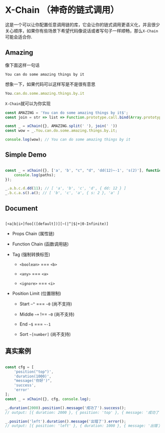 # X-Chain （神奇的链式调用）

这是一个可以让你配置任意调用链的库，它会让你的链式调用更语义化，并且很少关心顺序，如果你有些场景下希望代码像说话或者写句子一样顺畅，那么`X-Chain`可能会适合你.

## Amazing

像下面这样一句话

```
You can do some amazing things by it
```

想象一下，如果代码可以这样写是不是很有意思

```javascript
You.can.do.some.amazing.things.by.it
```

`X-Chain`就可以为你实现

```javascript
const AMAZING = 'You can do some amazing things by it$';
const join = str => list => Function.prototype.call.bind(Array.prototype.join)(list, str);

const _ = xChain({}, AMAZING.split(' '), join(' '))
const wow = _.You.can.do.some.amazing.things.by.it;

console.log(wow); // You can do some amazing things by it
```

## Simple Demo

```javascript

const _ = xChain({}, ['a', 'b', "c", "d", 'dd(12)~-1', 's(2)'], function (paths) {
    console.log(paths);
});

_.a.b.c.d.dd(11); // [ 'a', 'b', 'c', 'd', { dd: 12 } ]
_.b.c.a.s().a(); // [ 'b', 'c', 'a', { s: 2 }, 'a' ]


```

## Document

```none

[<a|b|i>]foo[([default])][~(|^|$|+|0-Infinite)]

```

- Props Chain (属性链)

- Function Chain (函数调用链)

- Tag (强制转换标签)
  - `<boolean>` === `<b>`

  - `<any>` === `<a>`

  - `<ignore>` === `<i>`

- Position Limit (位置限制)
  - Start `~^` === `~0` (尚不支持)

  - Middle `~+` !== `~0` (尚不支持)

  - End `~$` === `~-1`

  - Sort `~[number]` (尚不支持)
  

## 真实案例
  
```javascript

const cfg = [
    'position("top")',
    'duration(1000)',
    "message('你好')",
    'success',
    'error'
];
const _ = xChain({}, cfg, console.log);

_.duration(2000).position().message('成功了').success();
// output: [{ duration: 2000 }, { position: 'top' }, { message: '成功了' }, 'success']

_.position('left').duration().message('出错了').error();
// output: [{ position: 'left' }, { duration: 1000 }, { message: '出错了' }, 'error']

```
